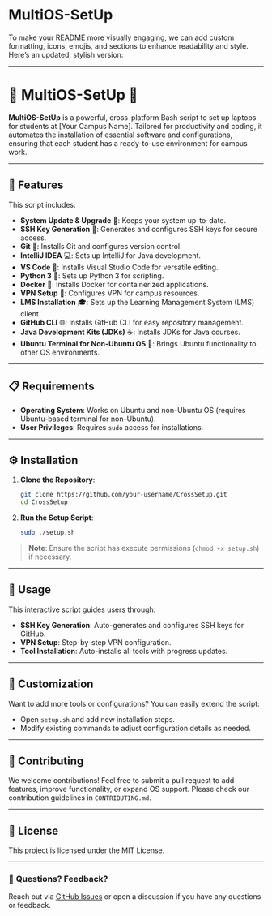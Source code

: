 # MultiOS-SetUp

To make your README more visually engaging, we can add custom formatting, icons, emojis, and sections to enhance readability and style. Here’s an updated, stylish version:

---

# 🚀 **MultiOS-SetUp** 🚀

**MultiOS-SetUp** is a powerful, cross-platform Bash script to set up laptops for students at [Your Campus Name]. Tailored for productivity and coding, it automates the installation of essential software and configurations, ensuring that each student has a ready-to-use environment for campus work.

---

## 🌟 **Features**

This script includes:

- **System Update & Upgrade** 🔄: Keeps your system up-to-date.
- **SSH Key Generation** 🔑: Generates and configures SSH keys for secure access.
- **Git** 🐙: Installs Git and configures version control.
- **IntelliJ IDEA** 💻: Sets up IntelliJ for Java development.
- **VS Code** 📝: Installs Visual Studio Code for versatile editing.
- **Python 3** 🐍: Sets up Python 3 for scripting.
- **Docker** 🐳: Installs Docker for containerized applications.
- **VPN Setup** 🔐: Configures VPN for campus resources.
- **LMS Installation** 🎓: Sets up the Learning Management System (LMS) client.
- **GitHub CLI** 🌐: Installs GitHub CLI for easy repository management.
- **Java Development Kits (JDKs)** ☕: Installs JDKs for Java courses.
- **Ubuntu Terminal for Non-Ubuntu OS** 🐧: Brings Ubuntu functionality to other OS environments.

---

## 📋 **Requirements**

- **Operating System**: Works on Ubuntu and non-Ubuntu OS (requires Ubuntu-based terminal for non-Ubuntu).
- **User Privileges**: Requires `sudo` access for installations.

---

## ⚙️ **Installation**

1. **Clone the Repository**:
   ```bash
   git clone https://github.com/your-username/CrossSetup.git
   cd CrossSetup
   ```

2. **Run the Setup Script**:
   ```bash
   sudo ./setup.sh
   ```

> **Note**: Ensure the script has execute permissions (`chmod +x setup.sh`) if necessary.

---

## 📘 **Usage**

This interactive script guides users through:
- **SSH Key Generation**: Auto-generates and configures SSH keys for GitHub.
- **VPN Setup**: Step-by-step VPN configuration.
- **Tool Installation**: Auto-installs all tools with progress updates.

---

## 🎨 **Customization**

Want to add more tools or configurations? You can easily extend the script:
- Open `setup.sh` and add new installation steps.
- Modify existing commands to adjust configuration details as needed.

---

## 🤝 **Contributing**

We welcome contributions! Feel free to submit a pull request to add features, improve functionality, or expand OS support. Please check our contribution guidelines in `CONTRIBUTING.md`.

---

## 📄 **License**

This project is licensed under the MIT License. 

---

### 📢 **Questions? Feedback?**

Reach out via [GitHub Issues](https://github.com/Fungai023/MultiOS-SetUp/issues) or open a discussion if you have any questions or feedback.
